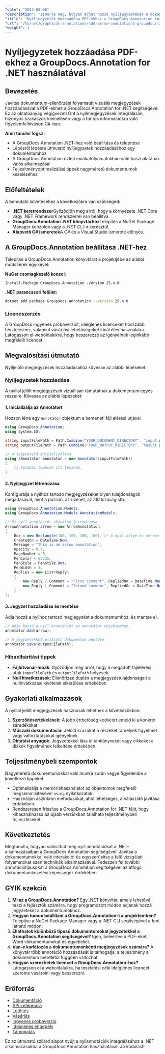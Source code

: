```yaml
---
"date": "2025-05-06"
"description": "Ismerje meg, hogyan adhat hozzá nyíljegyzeteket a dokumentumaihoz a GroupDocs.Annotation for .NET segítségével. Ez az útmutató lépésről lépésre bemutatja a kódpéldákkal ellátott utasításokat."
"title": "Nyíljegyzetek hozzáadása PDF-ekhez a GroupDocs.Annotation for .NET használatával"
"url": "/hu/net/graphical-annotations/add-arrow-annotations-groupdocs-annotation-dotnet/"
"weight": 1
---
```


# Nyíljegyzetek hozzáadása PDF-ekhez a GroupDocs.Annotation for .NET használatával

## Bevezetés
Javítsa dokumentum-ellenőrzési folyamatát vizuális megjegyzések hozzáadásával a PDF-ekhez a GroupDocs.Annotation for .NET segítségével. Ez az oktatóanyag végigvezeti Önt a nyílmegjegyzések integrálásán, bizonyos szakaszok kiemelésén vagy a fontos információkra való figyelemfelhíváson C#-ban. 

**Amit tanulni fogsz:**
- A GroupDocs.Annotation .NET-hez való beállítása és telepítése
- Lépésről lépésre útmutató nyíljegyzetek hozzáadásához egy dokumentumhoz
- A GroupDocs.Annotation üzleti munkafolyamatokban való használatának valós alkalmazásai
- Teljesítményoptimalizálási tippek nagyméretű dokumentumok kezeléséhez

## Előfeltételek
A bemutató követéséhez a következőkre van szükséged:
- **.NET keretrendszer**Győződjön meg arról, hogy a környezete .NET Core vagy .NET Framework rendszerrel van beállítva.
- **GroupDocs.Annotation .NET könyvtárhoz**Telepítés a NuGet Package Manager konzolon vagy a .NET CLI-n keresztül.
- **Alapvető C# ismeretek**A C# és a Visual Studio ismerete előnyös.

## A GroupDocs.Annotation beállítása .NET-hez
Telepítse a GroupDocs.Annotation könyvtárat a projektjébe az alábbi módszerek egyikével:

**NuGet csomagkezelő konzol:**
```shell
Install-Package GroupDocs.Annotation -Version 25.4.0
```

**.NET parancssori felület:**
```bash
dotnet add package GroupDocs.Annotation --version 25.4.0
```

### Licencszerzés
A GroupDocs ingyenes próbaverziót, ideiglenes licenceket hosszabb teszteléshez, valamint vásárlási lehetőségeket kínál éles használatra. Látogasson el weboldalukra, hogy beszerezze az igényeinek leginkább megfelelő licencet.

## Megvalósítási útmutató
Nyíljelölő megjegyzések hozzáadásához kövesse az alábbi lépéseket:

### Nyíljegyzetek hozzáadása
A nyíllal jelölt megjegyzések vizuálisan rámutatnak a dokumentum egyes részeire. Kövesse az alábbi lépéseket:

#### 1. Inicializálja az Annotátort
Hozzon létre egy `Annotator` objektum a bemeneti fájl elérési útjával.
```csharp
using GroupDocs.Annotation;
using System.IO;

string inputFilePath = Path.Combine("YOUR_DOCUMENT_DIRECTORY", "input.pdf");
string outputFilePath = Path.Combine("YOUR_OUTPUT_DIRECTORY", "result.pdf");

// A jegyzetelő inicializálása
using (Annotator annotator = new Annotator(inputFilePath))
{
    // további lépések itt lesznek.
}
```

#### 2. Nyíljegyzet létrehozása
Konfigurálja a nyílhoz tartozó megjegyzéseket olyan tulajdonságok megadásával, mint a pozíció, az üzenet, az átlátszóság stb.
```csharp
using GroupDocs.Annotation.Models;
using GroupDocs.Annotation.Models.AnnotationModels;

// Új nyíl annotációs objektum létrehozása
ArrowAnnotation arrow = new ArrowAnnotation
{
    Box = new Rectangle(100, 100, 100, 100), // A nyíl helye és mérete.
    CreatedOn = DateTime.Now,
    Message = "This is an arrow annotation",
    Opacity = 0.7,
    PageNumber = 0, 
    PenColor = 65535,
    PenStyle = PenStyle.Dot,
    PenWidth = 3,
    Replies = new List<Reply>
    {
        new Reply { Comment = "First comment", RepliedOn = DateTime.Now },
        new Reply { Comment = "Second comment", RepliedOn = DateTime.Now }
    }
};
```

#### 3. Jegyzet hozzáadása és mentése
Adja hozzá a nyílhoz tartozó megjegyzést a dokumentumhoz, és mentse el.
```csharp
// Adja hozzá a nyíl annotációt az annotátor objektumhoz.
annotator.Add(arrow);

// A jegyzetekkel ellátott dokumentum mentése
annotator.Save(outputFilePath);
```

### Hibaelhárítási tippek
- **Fájlútvonal-hibák**: Győződjön meg arról, hogy a megadott fájlelérési utak `inputFilePath` és `outputFilePath` helyesek.
- **Null hivatkozások**: Ellenőrizze duplán a megjegyzéstulajdonságait a nullhivatkozási kivételek elkerülése érdekében.

## Gyakorlati alkalmazások
A nyíllal jelölt megjegyzések hasznosak lehetnek a következőkben:
1. **Szerződésértékelések:** A jobb érthetőség kedvéért emeld ki a konkrét záradékokat.
2. **Műszaki dokumentáció:** Jelöld ki azokat a részeket, amelyek figyelmet vagy változtatásokat igényelnek.
3. **Oktatási anyagok:** Jegyzetekkel láss el tankönyveket vagy cikkeket a diákok figyelmének felkeltése érdekében.

## Teljesítménybeli szempontok
Nagyméretű dokumentumokkal való munka során vegye figyelembe a következő tippeket:
- Optimalizálja a memóriahasználatot az objektumok megfelelő megsemmisítésével `using` nyilatkozatok.
- Használjon aszinkron metódusokat, ahol lehetséges, a válaszidő javítása érdekében.
- Rendszeresen frissítse a GroupDocs.Annotation for .NET fájlt, hogy kihasználhassa az újabb verziókban található teljesítménybeli fejlesztéseket.

## Következtetés
Megtanulta, hogyan valósíthat meg nyíl-annotációkat a .NET-alkalmazásaiban a GroupDocs.Annotation segítségével. Javítsa a dokumentumokkal való interakciót és egyszerűsítse a felülvizsgálati folyamatokat ezen technikák alkalmazásával. Fedezzen fel további annotációtípusokat a GroupDocs.Annotation segítségével az átfogó dokumentumkezelési képességek érdekében.

## GYIK szekció
1. **Mi az a GroupDocs.Annotation?**
   Egy .NET könyvtár, amely lehetővé teszi a fejlesztők számára, hogy programozott módon adjanak hozzá jegyzeteket a dokumentumokhoz.
2. **Hogyan tudom beállítani a GroupDocs.Annotation-t a projektemben?**
   Telepítse a NuGet Package Manager vagy a .NET CLI segítségével a fent látható módon.
3. **Elláthatok különböző típusú dokumentumokat jegyzetekkel a GroupDocs.Annotation segítségével?**
   Igen, beleértve a PDF-eket, Word-dokumentumokat és egyebeket.
4. **Van-e korlátozás a dokumentumonkénti megjegyzések számára?**
   A könyvtár több annotáció hozzáadását is támogatja; a teljesítmény a dokumentum méretétől függően változhat.
5. **Hogyan szerezhetek licencet a GroupDocs.Annotation-hoz?**
   Látogasson el a weboldalukra, ha tesztelési célú ideiglenes licencet szeretne vásárolni vagy beszerezni.

## Erőforrás
- [Dokumentáció](https://docs.groupdocs.com/annotation/net/)
- [API-referencia](https://reference.groupdocs.com/annotation/net/)
- [Letöltés](https://releases.groupdocs.com/annotation/net/)
- [Vásárlás](https://purchase.groupdocs.com/buy)
- [Ingyenes próbaverzió](https://releases.groupdocs.com/annotation/net/)
- [Ideiglenes engedély](https://purchase.groupdocs.com/temporary-license/)
- [Támogatás](https://forum.groupdocs.com/c/annotation/) 

Ez az útmutató szilárd alapot nyújt a nyílannotációk integrálásához a .NET alkalmazásokba a GroupDocs.Annotation használatával. Jó kódolást!